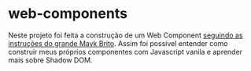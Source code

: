 # web-components

Neste projeto foi feita a construção de um Web Component 
<a href="https://www.youtube.com/watch?v=fZZAt0Sbz5k&ab_channel=Rocketseat">seguindo as instruções do grande Mayk Brito</a>.
Assim foi possível entender como construir meus próprios componentes com Javascript vanila e aprender mais sobre Shadow DOM.
